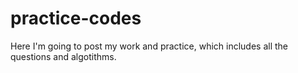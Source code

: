 # practice-codes
Here I'm  going to post my work and practice, which includes all the questions and algotithms.  
